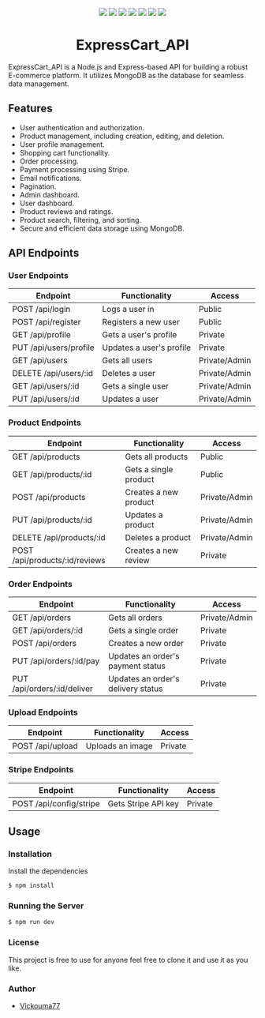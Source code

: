 <p align="center">
    <img src="https://img.shields.io/github/languages/count/Vickouma77/ExpressCart_Api" />
    <img src="https://img.shields.io/github/repo-size/Vickouma77/ExpressCart_Api" />
    <img src="https://img.shields.io/github/license/Vickouma77/ExpressCart_Api" />
    <img src="https://img.shields.io/github/last-commit/Vickouma77/ExpressCart_Api" />
    <img src="https://img.shields.io/github/issues/Vickouma77/ExpressCart_Api" />
    <img src="https://img.shields.io/github/forks/Vickouma77/ExpressCart_Api" />
    <img src="https://img.shields.io/github/stars/Vickouma77/ExpressCart_Api" />
</p>

<h1 align="center" style="border-bottom: none;" >ExpressCart_API</h1>

ExpressCart_API is a Node.js and Express-based API for building a robust E-commerce platform. It utilizes MongoDB as the database for seamless data management.

## Features 

* User authentication and authorization.
* Product management, including creation, editing, and deletion.
* User profile management.
* Shopping cart functionality.
* Order processing.
* Payment processing using Stripe.
* Email notifications.
* Pagination.
* Admin dashboard.
* User dashboard.
* Product reviews and ratings.
* Product search, filtering, and sorting.
* Secure and efficient data storage using MongoDB.

## API Endpoints 

### User Endpoints

| Endpoint | Functionality | Access |
| --- | --- | --- |
| POST /api/login | Logs a user in | Public |
| POST /api/register | Registers a new user | Public |
| GET /api/profile | Gets a user's profile | Private |
| PUT /api/users/profile | Updates a user's profile | Private |
| GET /api/users | Gets all users | Private/Admin |
| DELETE /api/users/:id | Deletes a user | Private/Admin |
| GET /api/users/:id | Gets a single user | Private/Admin |
| PUT /api/users/:id | Updates a user | Private/Admin |

### Product Endpoints

| Endpoint | Functionality | Access |
| --- | --- | --- |
| GET /api/products | Gets all products | Public |
| GET /api/products/:id | Gets a single product | Public |
| POST /api/products | Creates a new product | Private/Admin |
| PUT /api/products/:id | Updates a product | Private/Admin |
| DELETE /api/products/:id | Deletes a product | Private/Admin |
| POST /api/products/:id/reviews | Creates a new review | Private |

### Order Endpoints

| Endpoint | Functionality | Access |
| --- | --- | --- |
| GET /api/orders | Gets all orders | Private/Admin |
| GET /api/orders/:id | Gets a single order | Private |
| POST /api/orders | Creates a new order | Private |
| PUT /api/orders/:id/pay | Updates an order's payment status | Private |
| PUT /api/orders/:id/deliver | Updates an order's delivery status | Private |

### Upload Endpoints

| Endpoint | Functionality | Access |
| --- | --- | --- |
| POST /api/upload | Uploads an image | Private |

### Stripe Endpoints

| Endpoint | Functionality | Access |
| --- | --- | --- |
| POST /api/config/stripe | Gets Stripe API key | Private |

## Usage

### Installation

Install the dependencies

```sh
$ npm install
```

### Running the Server

```sh
$ npm run dev
```

### License

This project is free to use for anyone feel free to clone it and use it as you like.

### Author

* [Vickouma77]()
